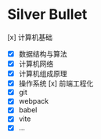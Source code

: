 # Silver Bullet

[x] 计算机基础
  - [x] 数据结构与算法
  - [x] 计算机网络
  - [x] 计算机组成原理
  - [x] 操作系统
[x] 前端工程化
  - [x] git
  - [x] webpack
  - [x] babel
  - [x] vite
  - [x] ...